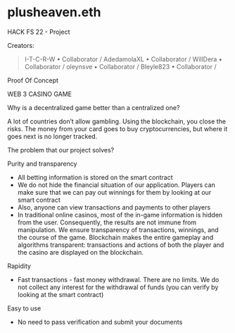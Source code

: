 # plusheaven.eth
HACK FS 22 - Project

Creators: 
>
>I-T-C-R-W   • Collaborator  /
>AdedamolaXL • Collaborator  /
>WillDera    • Collaborator  /
>oleynsve    • Collaborator  /
>Bleyle823   • Collaborator  /

Proof Of Concept

WEB 3 CASINO GAME

Why is a decentralized game better than a centralized one?

A lot of countries don’t allow gambling. Using the blockchain, you close the risks. The money from your card goes to buy cryptocurrencies, but where it goes next is no longer tracked. 


The problem that our project solves?

Purity and transparency
- All betting information is stored on the smart contract 
- We do not hide the financial situation of our application. Players can make sure that we can pay out winnings for them by looking at our smart contract
- Also, anyone can view transactions and payments to other players
- In traditional online casinos, most of the in-game information is hidden from the user. Consequently, the results are not immune from manipulation. We ensure transparency of transactions, winnings, and the course of the game.
Blockchain makes the entire gameplay and algorithms transparent: transactions and actions of both the player and the casino are displayed on the blockchain.

Rapidity
- Fast transactions - fast money withdrawal. There are no limits. We do not collect any interest for the withdrawal of funds (you can verify by looking at the smart contract)

Easy to use
- No need to pass verification and submit your documents